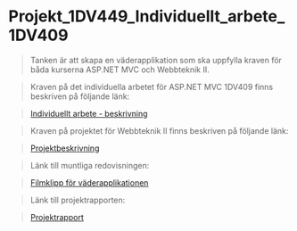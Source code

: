 Projekt_1DV449_Individuellt_arbete_1DV409
=========================================

> Tanken är att skapa en väderapplikation som ska uppfylla kraven för båda kurserna ASP.NET MVC och Webbteknik II. 

> Kraven på det individuella arbetet för ASP.NET MVC 1DV409 finns beskriven på följande länk:

> [Individuellt arbete - beskrivning](https://github.com/1dv409/kursmaterial/raw/master/Laborationsuppgifter/2-1-individuellt-arbete.pdf "VäderApplikation")

> Kraven på projektet för Webbteknik II finns beskriven på följande länk:

> [Projektbeskrivning](https://coursepress.lnu.se/kurs/webbteknik-ii/projektbeskrivning "VäderApplikation")

> Länk till muntliga redovisningen: 

> [Filmklipp för väderapplikationen](https://www.youtube.com/watch?v=a7VIzrGJP48&feature=youtu.be&hd=1 "WeatherApp")

> Länk till projektrapporten: 

> [Projektrapport](/Projektrapport.md "projektrapport")

